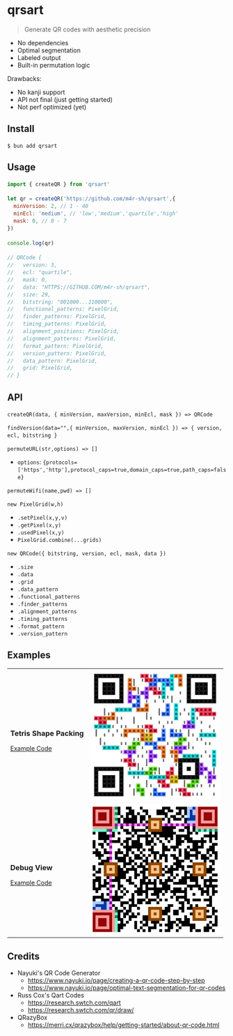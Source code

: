 # qrsart

> Generate QR codes with aesthetic precision

- No dependencies
- Optimal segmentation
- Labeled output
- Built-in permutation logic

Drawbacks:
- No kanji support
- API not final (just getting started)
- Not perf optimized (yet)

## Install

```
$ bun add qrsart
```

## Usage

```js
import { createQR } from 'qrsart'

let qr = createQR('https://github.com/m4r-sh/qrsart',{
  minVersion: 2, // 1 - 40
  minEcl: 'medium', // 'low','medium','quartile','high'
  mask: 0, // 0 - 7
})

console.log(qr)

// QRCode {
//   version: 3,
//   ecl: "quartile",
//   mask: 0,
//   data: "HTTPS://GITHUB.COM/m4r-sh/qrsart",
//   size: 29,
//   bitstring: "001000...110000",
//   functional_patterns: PixelGrid,
//   finder_patterns: PixelGrid,
//   timing_patterns: PixelGrid,
//   alignment_positions: PixelGrid,
//   alignment_patterns: PixelGrid,
//   format_pattern: PixelGrid,
//   version_pattern: PixelGrid,
//   data_pattern: PixelGrid,
//   grid: PixelGrid,
// }
```

## API

`createQR(data, { minVersion, maxVersion, minEcl, mask }) => QRCode`

`findVersion(data="",{ minVersion, maxVersion, minEcl }) => { version, ecl, bitstring }`

`permuteURL(str,options) => []`
- `options`: `{protocols=['https','http'],protocol_caps=true,domain_caps=true,path_caps=false}`

`permuteWifi(name,pwd) => []`

`new PixelGrid(w,h)`
- `.setPixel(x,y,v)`
- `.getPixel(x,y)`
- `.usedPixel(x,y)`
- `PixelGrid.combine(...grids)`

`new QRCode({ bitstring, version, ecl, mask, data })`
- `.size`
- `.data`
- `.grid`
- `.data_pattern`
- `.functional_patterns`
- `.finder_patterns`
- `.alignment_patterns`
- `.timing_patterns`
- `.format_pattern`
- `.version_pattern`

## Examples

<table>
  <tr>
    <td>
      <h3>Tetris Shape Packing</h3>
      <a href="https://github.com/m4r-sh/qrsart/tree/main/examples/tetris">Example Code</a>
    </td>
    <td>
      <img src="https://github.com/m4r-sh/qrsart/blob/main/examples/tetris/output.png" width="300"/>
    </td>
  </tr>
  <tr>
    <td>
      <h3>Debug View</h3>
      <a href="https://github.com/m4r-sh/qrsart/tree/main/examples/debug">Example Code</a>
    </td>
    <td>
      <img src="https://github.com/m4r-sh/qrsart/blob/main/examples/debug/output.png" width="300"/>
    </td>
  </tr>
</table>

## Credits

- Nayuki's QR Code Generator
  - https://www.nayuki.io/page/creating-a-qr-code-step-by-step
  - https://www.nayuki.io/page/optimal-text-segmentation-for-qr-codes
- Russ Cox's Qart Codes
  - https://research.swtch.com/qart
  - https://research.swtch.com/qr/draw/
- QRazyBox
  - https://merri.cx/qrazybox/help/getting-started/about-qr-code.html